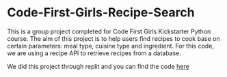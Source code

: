 # Code-First-Girls-Recipe-Search
This is a group project completed for Code First Girls Kickstarter Python course. The aim of this project is to help users find recipes to cook base on certain parameters: meal type, cuisine type and ingredient. For this code, we are using a recipe API to retrieve recipes from a database.

We did this project through replit and you can find the code [here](https://replit.com/@denisecancode/group3recipesearch?v=1)
